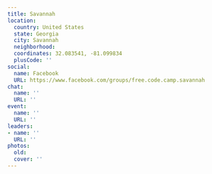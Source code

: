 ```yaml
---
title: Savannah
location:
  country: United States
  state: Georgia
  city: Savannah
  neighborhood: 
  coordinates: 32.083541, -81.099834
  plusCode: ''
social:
  name: Facebook
  URL: https://www.facebook.com/groups/free.code.camp.savannah
chat:
  name: ''
  URL: ''
event:
  name: ''
  URL: ''
leaders:
- name: ''
  URL: ''
photos:
  old: 
  cover: ''
---
```

